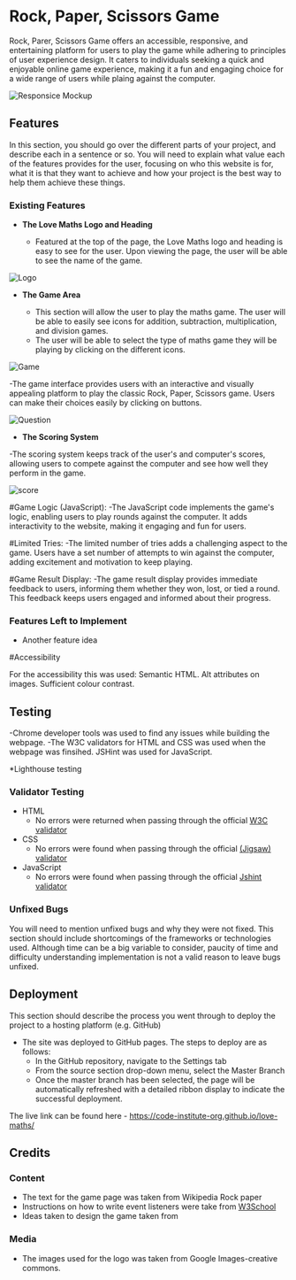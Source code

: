 # Rock, Paper, Scissors Game 

Rock, Parer, Scissors Game offers an accessible, responsive, and entertaining platform for users to play the game while adhering to principles of user experience design. It caters to individuals seeking a quick and enjoyable online game experience, making it a fun and engaging choice for a wide range of users while plaing against the computer. 

![Responsice Mockup](media/love_maths_mockup.png)

## Features 

In this section, you should go over the different parts of your project, and describe each in a sentence or so. You will need to explain what value each of the features provides for the user, focusing on who this website is for, what it is that they want to achieve and how your project is the best way to help them achieve these things.

### Existing Features

- __The Love Maths Logo and Heading__

  - Featured at the top of the page, the Love Maths logo and heading is easy to see for the user. Upon viewing the page, the user will be able to see the name of the game.

![Logo](media/)

- __The Game Area__

  - This section will allow the user to play the maths game. The user will be able to easily see icons for addition,  subtraction, multiplication, and division games.
  - The user will be able to select the type of maths game they will be playing by clicking on the different icons. 

![Game](media/love_maths_icons.png)

-The game interface provides users with an interactive and visually appealing platform to play the classic Rock, Paper, Scissors game. Users can make their choices easily by clicking on buttons.

![Question](media/love_maths_question.png)

- __The Scoring System__

 -The scoring system keeps track of the user's and computer's scores, allowing users to compete against the computer and see how well they perform in the game.

![score](media/love_maths_answer.png)

#Game Logic (JavaScript):
-The JavaScript code implements the game's logic, enabling users to play rounds against the computer. It adds interactivity to the website, making it engaging and fun for users.

#Limited Tries:
-The limited number of tries adds a challenging aspect to the game. Users have a set number of attempts to win against the computer, adding excitement and motivation to keep playing.

#Game Result Display:
-The game result display provides immediate feedback to users, informing them whether they won, lost, or tied a round. This feedback keeps users engaged and informed about their progress.

### Features Left to Implement

- Another feature idea

#Accessibility

For the accessibility this was used:
Semantic HTML.
Alt attributes on images.
Sufficient colour contrast.

## Testing 

-Chrome developer tools was used to find any issues while building the webpage.
-The W3C validators for HTML and CSS was used when the webpage was finsihed. JSHint was used for JavaScript.

*Lighthouse testing

### Validator Testing 

- HTML
    - No errors were returned when passing through the official [W3C validator](https://validator.w3.org/nu/?doc=https%3A%2F%2Fcode-institute-org.github.io%2Flove-maths%2F)
- CSS
    - No errors were found when passing through the official [(Jigsaw) validator](https://jigsaw.w3.org/css-validator/validator?uri=https%3A%2F%2Fvalidator.w3.org%2Fnu%2F%3Fdoc%3Dhttps%253A%252F%252Fcode-institute-org.github.io%252Flove-maths%252F&profile=css3svg&usermedium=all&warning=1&vextwarning=&lang=en)
- JavaScript
    - No errors were found when passing through the official [Jshint validator](https://jshint.com/)
      

### Unfixed Bugs

You will need to mention unfixed bugs and why they were not fixed. This section should include shortcomings of the frameworks or technologies used. Although time can be a big variable to consider, paucity of time and difficulty understanding implementation is not a valid reason to leave bugs unfixed. 

## Deployment

This section should describe the process you went through to deploy the project to a hosting platform (e.g. GitHub) 

- The site was deployed to GitHub pages. The steps to deploy are as follows: 
  - In the GitHub repository, navigate to the Settings tab 
  - From the source section drop-down menu, select the Master Branch
  - Once the master branch has been selected, the page will be automatically refreshed with a detailed ribbon display to indicate the successful deployment. 

The live link can be found here - https://code-institute-org.github.io/love-maths/


## Credits 

### Content 

- The text for the game page was taken from Wikipedia Rock paper 
- Instructions on how to write event listeners were take from [W3School](https://www.w3schools.com/js/js_htmldom_eventlistener.asp#:~:text=removeEventListener()%20method.-,Syntax,call%20when%20the%20event%20occurs.)
- Ideas taken to design the game taken from 

### Media

- The images used for the logo was taken from Google Images-creative commons. 

